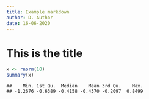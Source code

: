 ```yaml
---
title: Example markdown
author: D. Author
date: 16-06-2020
---
```


# This is the title


```r
x <- rnorm(10)
summary(x)
```

```
##    Min. 1st Qu.  Median    Mean 3rd Qu.    Max. 
## -1.2676 -0.6389 -0.4158 -0.4370 -0.2097  0.8499
```


